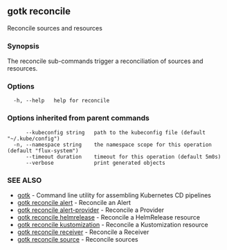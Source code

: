 ## gotk reconcile

Reconcile sources and resources

### Synopsis

The reconcile sub-commands trigger a reconciliation of sources and resources.

### Options

```
  -h, --help   help for reconcile
```

### Options inherited from parent commands

```
      --kubeconfig string   path to the kubeconfig file (default "~/.kube/config")
  -n, --namespace string    the namespace scope for this operation (default "flux-system")
      --timeout duration    timeout for this operation (default 5m0s)
      --verbose             print generated objects
```

### SEE ALSO

* [gotk](gotk.md)	 - Command line utility for assembling Kubernetes CD pipelines
* [gotk reconcile alert](gotk_reconcile_alert.md)	 - Reconcile an Alert
* [gotk reconcile alert-provider](gotk_reconcile_alert-provider.md)	 - Reconcile a Provider
* [gotk reconcile helmrelease](gotk_reconcile_helmrelease.md)	 - Reconcile a HelmRelease resource
* [gotk reconcile kustomization](gotk_reconcile_kustomization.md)	 - Reconcile a Kustomization resource
* [gotk reconcile receiver](gotk_reconcile_receiver.md)	 - Reconcile a Receiver
* [gotk reconcile source](gotk_reconcile_source.md)	 - Reconcile sources


